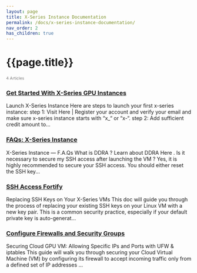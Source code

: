```yaml
---
layout: page
title: X-Series Instance Documentation  
permalink: /docs/x-series-instance-documentation/
nav_order: 2
has_children: true
---
```


# {{page.title}}

<div style="font-size:0.78em;color: #797878; margin-bottom:1.5em;">
     <span>4 Articles</span>
</div>

### [Get Started With X-Series GPU Instances](/docs/get-started-x-series-gpu-instances/)
Launch X-Series Instance Here are steps to launch your first x-series instance: step 1: Visit Here | Register your account and verify your email and make sure x-series instance starts with “x_“ or “x-“. step 2: Add sufficient credit amount to...
<br>

### [FAQs: X-Series Instance](/docs/x-series-instance-faqs/)
X-Series Instance — F.A.Qs What is DDRA ? Learn about DDRA Here . Is it necessary to secure my SSH access after launching the VM ? Yes, it is highly recommended to secure your SSH access. You should either reset the SSH key...
<br>

### [SSH Access Fortify](/docs/ssh-fortify/)
Replacing SSH Keys on Your X-Series VMs This doc will guide you through the process of replacing your existing SSH keys on your Linux VM with a new key pair. This is a common security practice, especially if your default private key is auto-generat...
<br>

### [Configure Firewalls and Security Groups](/docs/set-up-firewall/)
Securing Cloud GPU VM: Allowing Specific IPs and Ports with UFW & iptables This guide will walk you through securing your Cloud Virtual Machine (VM) by configuring its firewall to accept incoming traffic only from a defined set of IP addresses ...

